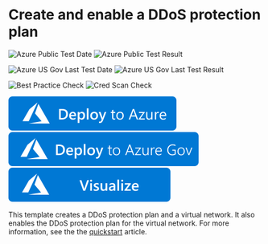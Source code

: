 # Create and enable a DDoS protection plan

![Azure Public Test Date](https://azurequickstartsservice.blob.core.windows.net/badges/101-create-and-enable-ddos-protection-plans/PublicLastTestDate.svg)
![Azure Public Test Result](https://azurequickstartsservice.blob.core.windows.net/badges/101-create-and-enable-ddos-protection-plans/PublicDeployment.svg)

![Azure US Gov Last Test Date](https://azurequickstartsservice.blob.core.windows.net/badges/101-create-and-enable-ddos-protection-plans/FairfaxLastTestDate.svg)
![Azure US Gov Last Test Result](https://azurequickstartsservice.blob.core.windows.net/badges/101-create-and-enable-ddos-protection-plans/FairfaxDeployment.svg)

![Best Practice Check](https://azurequickstartsservice.blob.core.windows.net/badges/101-create-and-enable-ddos-protection-plans/BestPracticeResult.svg)
![Cred Scan Check](https://azurequickstartsservice.blob.core.windows.net/badges/101-create-and-enable-ddos-protection-plans/CredScanResult.svg)

[![Deploy To Azure](https://raw.githubusercontent.com/Azure/azure-quickstart-templates/master/1-CONTRIBUTION-GUIDE/images/deploytoazure.svg?sanitize=true)](https://portal.azure.com/#create/Microsoft.Template/uri/https%3A%2F%2Fraw.githubusercontent.com%2FAzure%2Fazure-quickstart-templates%2Fmaster%2F101-create-and-enable-ddos-protection-plans%2Fazuredeploy.json)
[![Deploy To Azure US Gov](https://raw.githubusercontent.com/Azure/azure-quickstart-templates/master/1-CONTRIBUTION-GUIDE/images/deploytoazuregov.svg?sanitize=true)](https://portal.azure.us/#create/Microsoft.Template/uri/https%3A%2F%2Fraw.githubusercontent.com%2FAzure%2Fazure-quickstart-templates%2Fmaster%2F101-create-and-enable-ddos-protection-plans%2Fazuredeploy.json)
[![Visualize](https://raw.githubusercontent.com/Azure/azure-quickstart-templates/master/1-CONTRIBUTION-GUIDE/images/visualizebutton.svg?sanitize=true)](http://armviz.io/#/?load=https%3A%2F%2Fraw.githubusercontent.com%2FAzure%2Fazure-quickstart-templates%2Fmaster%2F101-create-and-enable-ddos-protection-plans%2Fazuredeploy.json)

This template creates a DDoS protection plan and a virtual network. It also enables the DDoS protection plan for the virtual network. For more information, see the the [quickstart](https://docs.microsoft.com/azure/ddos-protection/manage-ddos-protection-template) article.
